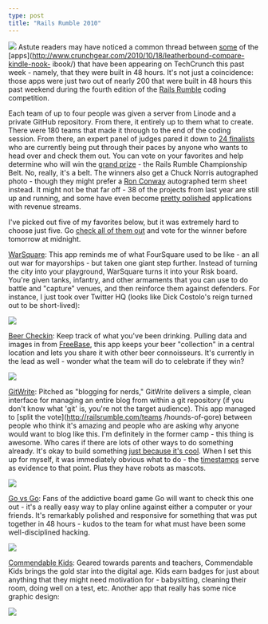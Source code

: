 ```yaml
---
type: post
title: "Rails Rumble 2010"
---
```

![](http://tctechcrunch.files.wordpress.com/2010/10/rumble_logo.png?w=550)
Astute readers may have noticed a common thread between
[some](http://techcrunch.com/2010/10/18/tldr/) of the
[apps](http://www.crunchgear.com/2010/10/18/leatherbound-compare-kindle-nook-
ibook/) that have been appearing on TechCrunch this past week - namely, that
they were built in 48 hours. It's not just a coincidence: those apps were just
two out of nearly 200 that were built in 48 hours this past weekend during the
fourth edition of the [Rails Rumble](http://railsrumble.com/) coding
competition.

Each team of up to four people was given a server from Linode and a private
GitHub repository. From there, it entirely up to them what to create. There
were 180 teams that made it through to the end of the coding session. From
there, an expert panel of judges pared it down to [24
finalists](http://railsrumble.com/entries) who are currently being put through
their paces by anyone who wants to head over and check them out. You can vote
on your favorites and help determine who will win the [grand
prize](http://blog.railsrumble.com/prizes) - the Rails Rumble Championship
Belt. No, really, it's a belt. The winners also get a Chuck Norris autographed
photo - though they might prefer a [Ron
Conway](http://twitter.com/RonConwayFacts) autographed term sheet instead. It
might not be that far off - 38 of the projects from last year are still up and
running, and some have even become [pretty polished](http://mocksup.com/)
applications with revenue streams.

I've picked out five of my favorites below, but it was extremely hard to
choose just five. Go [check all of them out](http://railsrumble.com/entries)
and vote for the winner before tomorrow at midnight.

[WarSquare](http://warsquare.r10.railsrumble.com/): This app reminds me of
what FourSquare used to be like - an all out war for mayorships - but taken
one giant step further. Instead of turning the city into your playground,
WarSquare turns it into your Risk board. You're given tanks, infantry, and
other armaments that you can use to do battle and "capture" venues, and then
reinforce them against defenders. For instance, I just took over Twitter HQ
(looks like Dick Costolo's reign turned out to be short-lived):

![](http://tctechcrunch.files.wordpress.com/2010/10/picture-1.png?w=326)

[Beer Checkin](http://beercheck.in/): Keep track of what you've been drinking.
Pulling data and images in from [FreeBase](http://www.freebase.com), this app
keeps your beer "collection" in a central location and lets you share it with
other beer connoisseurs. It's currently in the lead as well - wonder what the
team will do to celebrate if they win?

![](http://tctechcrunch.files.wordpress.com/2010/10/picture-22.png?w=550)

[GitWrite](http://gitwrite.com/): Pitched as "blogging for nerds," GitWrite
delivers a simple, clean interface for managing an entire blog from within a
git repository (if you don't know what 'git' is, you're not the target
audience). This app managed to [split the vote](http://railsrumble.com/teams
/hounds-of-gore) between people who think it's amazing and people who are
asking why anyone would want to blog like this. I'm definitely in the former
camp - this thing is awesome. Who cares if there are lots of other ways to do
something already. It's okay to build something [just because it's
cool](http://www.justin.tv/startupschool/b/272178321). When I set this up for
myself, it was immediately obvious what to do - the
[timestamps](http://andy.gitwrite.com/) serve as evidence to that point. Plus
they have robots as mascots.

![](http://tctechcrunch.files.wordpress.com/2010/10/picture-3.png?w=550)

[Go vs Go](http://govsgo.r10.railsrumble.com/): Fans of the addictive board
game Go will want to check this one out - it's a really easy way to play
online against either a computer or your friends. It's remarkably polished and
responsive for something that was put together in 48 hours - kudos to the team
for what must have been some well-disciplined hacking.

![](http://tctechcrunch.files.wordpress.com/2010/10/picture-41.png?w=550)

[Commendable Kids](http://www.commendablekids.com/): Geared towards parents
and teachers, Commendable Kids brings the gold star into the digital age. Kids
earn badges for just about anything that they might need motivation for -
babysitting, cleaning their room, doing well on a test, etc. Another app that
really has some nice graphic design:

![](http://tctechcrunch.files.wordpress.com/2010/10/picture-6.png?w=550)
